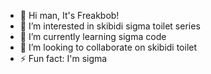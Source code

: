 - 👋 Hi man, It's Freakbob!
- 👀 I’m interested in skibidi sigma toilet series
- 🌱 I’m currently learning sigma code
- 💞️ I’m looking to collaborate on skibidi toilet
- ⚡ Fun fact: I'm sigma
